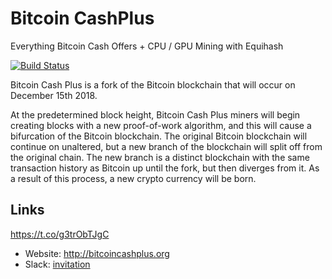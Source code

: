 # Bitcoin CashPlus

Everything Bitcoin Cash Offers +  CPU / GPU Mining with Equihash 

[![Build Status](https://travis-ci.org/bitcoincashplus/bitcoincashplus.svg?branch=master)](https://travis-ci.org/bitcoincashplus/bitcoincashplus)

Bitcoin Cash Plus is a fork of the Bitcoin blockchain that will occur on December 15th 2018.

At the predetermined block height, Bitcoin Cash Plus miners will begin creating blocks with a new proof-of-work algorithm, and this will cause a bifurcation of the Bitcoin blockchain. The original Bitcoin blockchain will continue on unaltered, but a new branch of the blockchain will split off from the original chain. The new branch is a distinct blockchain with the same transaction history as Bitcoin up until the fork, but then diverges from it. As a result of this process, a new crypto currency will be born.

## Links
https://t.co/g3trObTJgC
* Website: http://bitcoincashplus.org
* Slack: [invitation](https://slackpass.io/bitcoincashplus)
